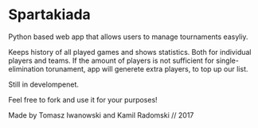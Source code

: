 # Spartakiada
Python based web app that allows users to manage tournaments easyliy.

Keeps history of all played games and shows statistics. Both for individual players and teams. 
If the amount of players is not sufficient for single-elimination torunament, app will generete extra players, to top up our list. 

Still in develompenet.

Feel free to fork and use it for your purposes!

Made by Tomasz Iwanowski and Kamil Radomski // 2017
